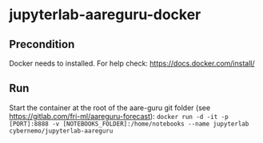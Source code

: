 # jupyterlab-aareguru-docker

## Precondition
Docker needs to installed. For help check: https://docs.docker.com/install/

## Run
Start the container at the root of the aare-guru git folder (see https://gitlab.com/fri-ml/aareguru-forecast):
`docker run -d -it -p [PORT]:8888 -v [NOTEBOOKS_FOLDER]:/home/notebooks --name jupyterlab cybernemo/jupyterlab-aareguru`

